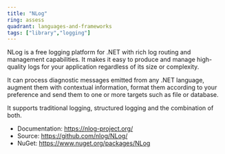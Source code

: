 ```yaml
---
title: "NLog"
ring: assess
quadrant: languages-and-frameworks
tags: ["library","logging"]
--- 
```

NLog is a free logging platform for .NET with rich log routing and management capabilities. It makes it easy to produce and manage high-quality logs for your application regardless of its size or complexity.

It can process diagnostic messages emitted from any .NET language, augment them with contextual information, format them according to your preference and send them to one or more targets such as file or database.

It supports traditional logging, structured logging and the combination of both.

- Documentation: https://nlog-project.org/
- Source: https://github.com/nlog/NLog/
- NuGet: https://www.nuget.org/packages/NLog

